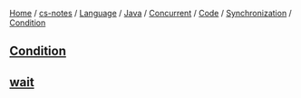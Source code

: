 [Home](https://mengxianbin.github.io) /
[cs-notes](https://mengxianbin.github.io/cs-notes/content) /
[Language](https://mengxianbin.github.io/cs-notes/content/Language) /
[Java](https://mengxianbin.github.io/cs-notes/content/Language/Java) /
[Concurrent](https://mengxianbin.github.io/cs-notes/content/Language/Java/Concurrent) /
[Code](https://mengxianbin.github.io/cs-notes/content/Language/Java/Concurrent/Code) /
[Synchronization](https://mengxianbin.github.io/cs-notes/content/Language/Java/Concurrent/Code/Synchronization) /
[Condition](https://mengxianbin.github.io/cs-notes/content/Language/Java/Concurrent/Code/Synchronization/Condition)

## [Condition](https://mengxianbin.github.io/cs-notes/content/Language/Java/Concurrent/Code/Synchronization/Condition/Condition)

## [wait](https://mengxianbin.github.io/cs-notes/content/Language/Java/Concurrent/Code/Synchronization/Condition/wait)
